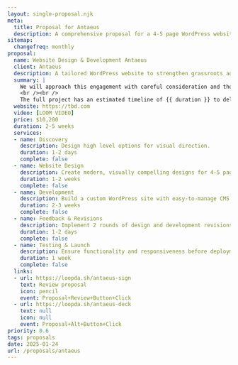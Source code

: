 ```yaml
---
layout: single-proposal.njk
meta:
  title: Proposal for Antaeus
  description: A comprehensive proposal for a 4-5 page WordPress website with design and development services.
sitemap:
  changefreq: monthly
proposal:
  name: Website Design & Development Antaeus
  client: Antaeus
  description: A tailored WordPress website to strengthen grassroots advocacy and community connection.
  summary: |
    We will approach this engagement with careful consideration and thoughtful execution, ensuring that every phase of the process is handled with precision and purpose. By following a structured timeline with clearly defined milestones, we will ensure progress remains aligned with your vision. The investment for this work can be found in <a href="{{ proposal.links[0].url }}" target="_blank" class="link plausible-event-name=Proposal+Sign+Link+Click">your proposal</a>. 
    <br /><br />
    The full project has an estimated timeline of {{ duration }} to deliver an effective outcome. Please feel free to read more <a href="/about" target="_blank" class="link plausible-event-name=Proposal+About+Link+Click">about us</a> or refer to our <a href="/faq" target="_blank" class="link plausible-event-name=Proposal+FAQ+Link+Click">commonly asked questions</a>.
  website: https://tbd.com
  video: [LOOM VIDEO]
  price: $10,200
  duration: 2-5 weeks
  services:
  - name: Discovery
    description: Design high level options for visual direction.
    duration: 1-2 days
    complete: false
  - name: Website Design
    description: Create modern, visually compelling designs for 4-5 pages.
    duration: 1-2 weeks
    complete: false
  - name: Development
    description: Build a custom WordPress site with easy-to-manage CMS.
    duration: 2-3 weeks
    complete: false
  - name: Feedback & Revisions
    description: Implement 2 rounds of design and development revisions.
    duration: 1-2 days
    complete: false
  - name: Testing & Launch
    description: Ensure functionality and responsiveness before deployment.
    duration: 1 week
    complete: false
  links: 
  - url: https://loopda.sh/antaeus-sign
    text: Review proposal
    icon: pencil
    event: Proposal+Review+Button+Click
  - url: https://loopda.sh/antaeus-deck
    text: null
    icon: null
    event: Proposal+Alt+Button+Click
priority: 0.6
tags: proposals
date: 2025-01-24
url: /proposals/antaeus
---
```

